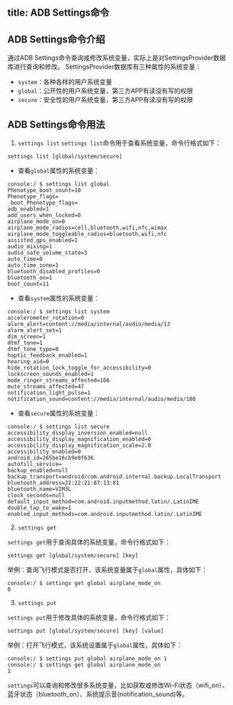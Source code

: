 title: ADB Settings命令
---

## ADB Settings命令介绍

通过ADB Settings命令查询或修改系统变量，实际上是对SettingsProvider数据库进行查询和修改。
SettingsProvider数据库有三种属性的系统变量：

* `system`：各种各样的用户系统变量
* `global`：公开性的用户系统变量，第三方APP有读没有写的权限
* `secure`：安全性的用户系统变量，第三方APP有读没有写的权限


## ADB Settings命令用法
1. `settings list`
`settings list`命令用于查看系统变量，命令行格式如下：
```shell
settings list [global/system/secure]
```

*  查看`global`属性的系统变量：

```shell
console:/ $ settings list global
Phenotype_boot_count=10
Phenotype_flags=
_boot_Phenotype_flags=
adb_enabled=1
add_users_when_locked=0
airplane_mode_on=0
airplane_mode_radios=cell,bluetooth,wifi,nfc,wimax
airplane_mode_toggleable_radios=bluetooth,wifi,nfc
assisted_gps_enabled=1
audio_mixing=1
audio_safe_volume_state=3
auto_time=0
auto_time_zone=1
bluetooth_disabled_profiles=0
bluetooth_on=1
boot_count=11
```

* 查看`system`属性的系统变量：

```shell
console:/ $ settings list system
accelerometer_rotation=0
alarm_alert=content://media/internal/audio/media/13
alarm_alert_set=1
dim_screen=1
dtmf_tone=1
dtmf_tone_type=0
haptic_feedback_enabled=1
hearing_aid=0
hide_rotation_lock_toggle_for_accessibility=0
lockscreen_sounds_enabled=1
mode_ringer_streams_affected=166
mute_streams_affected=47
notification_light_pulse=1
notification_sound=content://media/internal/audio/media/180
```

*  查看`secure`属性的系统变量：

```shell
console:/ $ settings list secure                                               
accessibility_display_inversion_enabled=null
accessibility_display_magnification_enabled=0
accessibility_display_magnification_scale=2.0
accessibility_enabled=0
android_id=265be16cb9e0f636
autofill_service=
backup_enabled=null
backup_transport=android/com.android.internal.backup.LocalTransport
bluetooth_address=22:22:21:87:13:81
bluetooth_name=VIM3L
clock_seconds=null
default_input_method=com.android.inputmethod.latin/.LatinIME
double_tap_to_wake=1
enabled_input_methods=com.android.inputmethod.latin/.LatinIME
```

2. `settings get`

`settings get`用于查询具体的系统变量，命令行格式如下：

```shell
settings get [global/system/secure] [key]
```

举例：查询飞行模式是否打开，该系统变量属于`global`属性，具体如下：

```shell
console:/ $ settings get global airplane_mode_on
0
```

3. `settings put`

`settings put`用于修改具体的系统变量，命令行格式如下：
```shell
settings put [global/system/secure] [key] [value]
```

举例：打开飞行模式，该系统设置属于`global`属性，具体如下：

```shell
console:/ $ settings put global airplane_mode_on 1
console:/ $ settings get global airplane_mode_on
1
```

`settings`可以查询和修改很多系统变量，比如获取或修改Wi-Fi状态（wifi_on）、蓝牙状态（bluetooth_on）、系统提示音(notification_sound)等。



